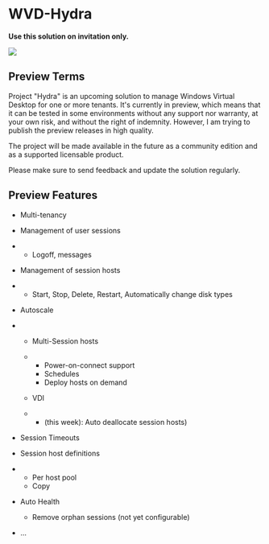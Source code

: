 # WVD-Hydra

**Use this solution on invitation only.**



<a href="https://portal.azure.com/#create/Microsoft.Template/uri/https%3A%2F%2Fraw.githubusercontent.com%2FMarcelMeurer%2FWVD-Hydra%2Fmain%2Fdeployment%2FmainTemplate.json/createUIDefinitionUri/https%3A%2F%2Fraw.githubusercontent.com%2FMarcelMeurer%2FWVD-Hydra%2Fmain%2Fdeployment%2FcreateUiDefinition.json" target="_blank"><img src="https://aka.ms/deploytoazurebutton"/></a>





## Preview Terms

Project "Hydra" is an upcoming solution to manage Windows Virtual Desktop for one or more tenants. It's currently in preview, which means that it can be tested in some environments without any support nor warranty, at your own risk, and without the right of indemnity. However, I am trying to publish the preview releases in high quality.

The project will be made available in the future as a community edition and as a supported licensable product.

Please make sure to send feedback and update the solution regularly.



## Preview Features

- Multi-tenancy

- Management of user sessions

- - Logoff, messages

- Management of session hosts

- - Start, Stop, Delete, Restart, Automatically change disk types

- Autoscale

- - Multi-Session hosts

  - - Power-on-connect support
    - Schedules
    - Deploy hosts on demand

  - VDI

  - - (this week): Auto deallocate session hosts)

- Session Timeouts

- Session host definitions

- - Per host pool
  - Copy

- Auto Health

  - Remove orphan sessions (not yet configurable)

- ...